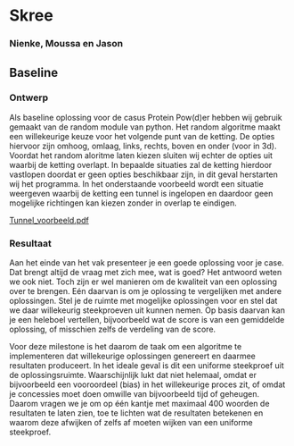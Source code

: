 # Skree

### Nienke, Moussa en Jason


## Baseline

### Ontwerp
Als baseline oplossing voor de casus Protein Pow(d)er hebben wij gebruik gemaakt van de random module van python. Het random algoritme maakt een willekeurige keuze voor het volgende punt van de ketting. De opties hiervoor zijn omhoog, omlaag, links, rechts, boven en onder (voor in 3d). Voordat het random aloritme laten kiezen sluiten wij echter de opties uit waarbij de ketting overlapt. In bepaalde situaties zal de ketting hierdoor vastlopen doordat er geen opties beschikbaar zijn, in dit geval herstarten wij het programma. In het onderstaande voorbeeld wordt een situatie weergeven waarbij de ketting een tunnel is ingelopen en daardoor geen mogelijke richtingen kan kiezen zonder in overlap te eindigen. 

[Tunnel_voorbeeld.pdf](https://github.com/mousssssaaaaaaa/Skree/files/8947913/Tunnel_voorbeeld.pdf)


### Resultaat

Aan het einde van het vak presenteer je een goede oplossing voor je case. Dat brengt altijd de vraag met zich mee, wat is goed? Het antwoord weten we ook niet. Toch zijn er wel manieren om de kwaliteit van een oplossing over te brengen. Eén daarvan is om je oplossing te vergelijken met andere oplossingen. Stel je de ruimte met mogelijke oplossingen voor en stel dat we daar willekeurig steekproeven uit kunnen nemen. Op basis daarvan kan je een heleboel vertellen, bijvoorbeeld wat de score is van een gemiddelde oplossing, of misschien zelfs de verdeling van de score.

Voor deze milestone is het daarom de taak om een algoritme te implementeren dat willekeurige oplossingen genereert en daarmee resultaten produceert. In het ideale geval is dit een uniforme steekproef uit de oplossingsruimte. Waarschijnlijk lukt dat niet helemaal, omdat er bijvoorbeeld een vooroordeel (bias) in het willekeurige proces zit, of omdat je concessies moet doen omwille van bijvoorbeeld tijd of geheugen. Daarom vragen we je om op één kantje met maximaal 400 woorden de resultaten te laten zien, toe te lichten wat de resultaten betekenen en waarom deze afwijken of zelfs af moeten wijken van een uniforme steekproef.


